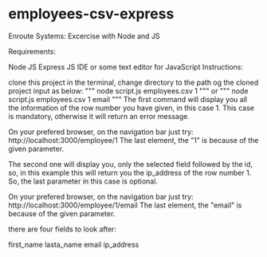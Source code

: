 # employees-csv-express
Enroute Systems: Excercise with Node and JS

Requirements:

Node JS
Express JS
IDE or some text editor for JavaScript
Instructions:

clone this project
in the terminal, change directory to the path og the cloned project
input as below:
"""
node script.js employees.csv 1
"""
or 
"""
node script.js employees.csv 1 email
"""
The first command will display you all the information of the row number you have given, in this case 1. This case is mandatory, otherwise it will return an error message.

On your prefered browser, on the navigation bar just try: http://localhost:3000/employee/1 The last element, the "1" is because of the given parameter. 

The second one will display you, only the selected field followed by the id, so, in this example this will return you the ip_address of the row number 1. So, the last parameter in this case is optional.

On your prefered browser, on the navigation bar just try: http://localhost:3000/employee/1/email The last element, the "email" is because of the given parameter. 

there are four fields to look after:

first_name
lasta_name
email
ip_address
